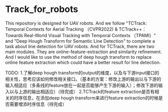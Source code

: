 # Track_for_robots
This repository is designed for UAV robots. And we follow "TCTrack: Temporal Contexts for Aerial Tracking （CVPR2022) & TCTrack++：Towards Real-World Visual Tracking with Temporal Contexts （TPAMI）" and "Deep Hough Transform for Semantic Line Detection" to complete a task about line detection for UAV robots.
And for TCTrack, there are two main modules. They are online-feature-extraction and similarity refinement. And I would like to use the method of deep hough transform to replace online feature extraction which could have a better result for line detection.

TODO:
1.了解deep hough transform的output的维度，以及与下游input接口的相关性，思考应该如何修改相关接口。（基本的方案：修改上游的输出以与下游的输入相适应（多条线的feature放在一起是否能够产生下游的输入）；修改下游的输入以与上游的输出相适应）（待完成）
2.TCTrack的feature extraction是否有相关的时序信息，在添加deep hough transform来进行feature extraction的时候是否需要增添时序信息（待完成）
